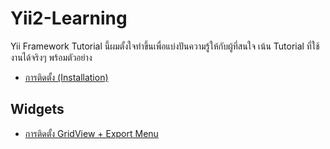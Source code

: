 # Yii2-Learning
Yii Framework Tutorial นี้ผมตั้งใจทำขึ้นเพื่อแบ่งปันความรู้ให้กับผู้ที่สนใจ เน้น Tutorial ที่ใช้งานได้จริงๆ พร้อมตัวอย่าง

 - [การติดตั้ง (Installation)](https://github.com/dimpled/Yii2-Learning/blob/master/Chapter%201/Installation.md)
 ## Widgets
 - [การติดตั้ง GridView + Export Menu](https://github.com/dimpled/Yii2-Learning/blob/master/widgets/install-krajee-yii2-grid.md)

